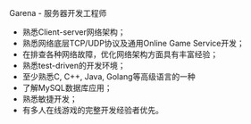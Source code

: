 Garena - 服务器开发工程师

- 熟悉Client-server网络架构；
- 熟悉网络底层TCP/UDP协议及通用Online Game Service开发；
- 在排查各种网络故障，优化网络架构方面具有丰富经验；
- 熟悉test-driven的开发环境；
- 至少熟悉C, C++, Java, Golang等高级语言的一种
- 了解MySQL数据库应用；
- 熟悉敏捷开发；
- 有多人在线游戏的完整开发经验者优先。